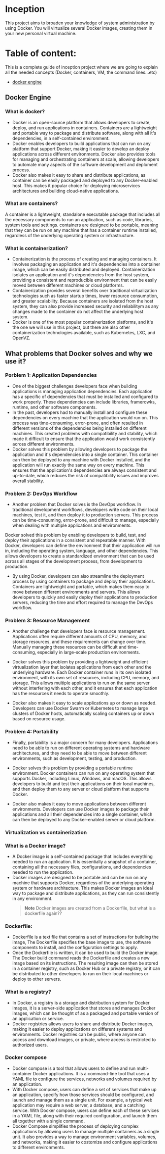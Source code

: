 # Inception

This project aims to broaden your knowledge of system administration by using Docker. You will virtualize several Docker images, creating them in your new personal virtual machine.

# Table of content:

This is a complete guide of inception project where we are going to explain all the needed concepts (Docker, containers, VM, the command lines...etc)

- [docker engine](#docker-engine)

## Docker Engine

### What is docker?

- Docker is an open-source platform that allows developers to create, deploy, and run applications in containers. Containers are a lightweight and portable way to package and distribute software, along with all it's dependencies, in a self-contained environment.
- Docker enables developers to build applications that can run on any platform that support Docker, making it easier to develop an deploy applications across different environments. Docker also provides tools for managing and orchestrating containers at scale, allowing developers to automate many aspects of the software development and deploment process.
- Docker also makes it easy to share and distribute applications, as container can be easily packaged and deployed to any Docker-enabled host. This makes it popular choice for deploying microservices architectures and building cloud-native applications.

### What are containers?
A container is a lightweight, standalone executable package that includes all the necessary components to run an application, such as code, libraries, system tools and settings. containers are designed to be portable, meaning that they can be run on any machine that has a container runtime installed, regardless of the underlying operating system or infrastructure.

### What is containerization?
- Containerization is the process of creating and managing containers. It involves packaging an application and it's dependencies into a container image, which can be easily distributed and deployed. Containerization isolates an application and it's dependencies from the host system, providing a consistent and reproducible environment that can be easily moved between different machines or cloud platforms.
- Containerization provides several benefits over traditional virtualization technologies such as faster startup times, lower resource consumption, and greater scalability. Because containers are isolated from the host system, they can also provide increased security and reliabilitym as any changes made to the container do not affect the underlying host system.
- Docker is one of the most popular containerization platforms, and it's the one we will use in this project, but there are also other containerization technologies available, such as Kubernetes, LXC, and OpenVZ.

## What problems that Docker solves and why we use it?

### Porblem 1: Application Dependencies

- One of the biggest challenges developers face when building applications is managing application dependencies. Each application has a specific of dependencies that must be installed and configured to work properly. These dependencies can include libraries, framerowks, runtime, and other software components.
- In the past, developers had to manually install and configure these dependencies on every machine that the application would run on. This process was time-consuming, error-prone, and often resulted in different versions of the dependencies being installed on different machines. This created problems with compatibility and stability, which made it difficult to ensure that the application would work consistently across different environments.
- Docker solves this problem by allowing developers to package the application and it's dependencies into a single container. This container can then be deployed to any machine with Docker installed, and the application will run exactly the same way on every machine. This ensures that the application's dependencies are always consistent and up-to-date, which reduces the risk of compatibility issues and improves overall stability.

### Problem 2: DevOps Workflow

- Another problem that Docker solves is the DevOps workflow. In traditional development workflows, developers write code on their local machines, test it, and then deploy it to production servers. This process can be time-consuming, error-prone, and difficult to manage, especially when dealing with multiple applications and environments.

Docker solved this problem by enabling developers to build, test, and deploy their applications in a consistent and repeatable manner. With Docker, developers can define the environment that their application will run in, including the operating system, language, and other dependencies. This allows developers to create a standardized environment that can be used across all stages of the development process, from development to production.
- By using Docker, developers can also streamline the deployment process by using containers to package and deploy their applications. Containers are lightweight and portable, which makes them easy to move between different environments and servers. This allows developers to quickly and easily deploy their applications to production servers, reducing the time and effort required to manage the DevOps workflow.

### Problem 3: Resource Management

- Another challenge that developers face is resource management. Applications often require different amounts of CPU, memory, and storage resources, and these requirements can change over time. Manually managing these resources can be difficult and time-consuming, especially in large-scale production environments.

- Docker solves this problem by providing a lightweight and efficient virtualization layer that isolates applications from each other and the underlying hardware. Each Docker container runs in its own isolated environment, with its own set of resources, including CPU, memory, and storage. This allows multiple applications to run on the same server without interfering with each other, and it ensures that each application has the resources it needs to operate smoothly.

- Docker also makes it easy to scale applications up or down as needed. Developers can use Docker Swarm or Kubernetes to manage large clusters of Docker hosts, automatically scaling containers up or down based on resource usage.

### Problem 4: Portability

- Finally, portability is a major concern for many developers. Applications need to be able to run on different operating systems and hardware architectures, and they need to be able to move between different environments, such as development, testing, and production.

- Docker solves this problem by providing a portable runtime environment. Docker containers can run on any operating system that supports Docker, including Linux, Windows, and macOS. This allows developers to build and test their applications on their local machines, and then deploy them to any server or cloud platform that supports Docker.

- Docker also makes it easy to move applications between different environments. Developers can use Docker images to package their applications and all their dependencies into a single container, which can then be deployed to any Docker-enabled server or cloud platform.

### Virtualization vs containerization

### What is a Docker image?
- A Docker image is a self-contained package that includes everything needed to run an application. It is essentially a snapshot of a container, containing all the necessary files, configurations, and dependencies needed to run the application.
- Docker images are designed to be portable and can be run on any machine that supports Docker, regardless of the underlying operating system or hardware architecture. This makes Docker images an ideal way to package and distribute applications, as they can run consistently in any environment.
  > **Note**
  > Docker images are created from a Dockerfile, but what is a dockerfile again??

### Dockerfile:
- Dockerfile is a text file that contains a set of instructions for building the image, The Dockerfile specifies the base image to use, the software components to install, and the configuration settings to apply.
- Once the Dockerfile is written, it can be used to build the Docker image. The Docker build command reads the Dockerfile and creates a new image based on its instructions. The resulting image can then be stored in a container registry, such as Docker Hub or a private registry, or it can be distributed to other developers to run on their local machines or deploy to other servers.

### What is a registry?
- In Docker, a registry is a storage and distribution system for Docker images, it is a server-side application that stores and manages Docker images, which can be thought of as a packaged and portable version of an application or service.
- Docker registries allows users to share and distribute Docker images, making it easier to deploy applications on different systems and environments. Docker registries can be public, where anyone can access and download images, or private, where access is restricted to authorized users.

### Docker compose

- Docker compose is a tool that allows users to define and run multi-container Docker applications. It is a command-line tool that uses a YAML file to configure the services, networks and volumes required by an application.
- With Docker compose, users can define a set of services that make up an application, specify how those services should be configured, and launch and manage them as a single unit. For example, a typical web application may require a web server, a database, and a catching service. With Docker compose, users can define each of these services in a YAML file, along with their required configuration, and launch them all together with a single command.
- Docker Compose simplifies the process of deploying complex applications by allowing users to manage multiple containers as a single unit. It also provides a way to manage environment variables, volumes, and networks, making it easier to costomize and configure applications to different environments.
